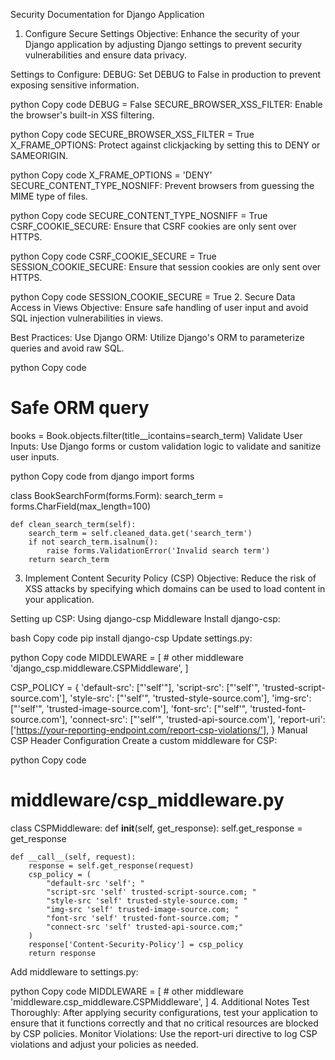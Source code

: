 Security Documentation for Django Application
1. Configure Secure Settings
Objective:
Enhance the security of your Django application by adjusting Django settings to prevent security vulnerabilities and ensure data privacy.

Settings to Configure:
DEBUG: Set DEBUG to False in production to prevent exposing sensitive information.

python
Copy code
DEBUG = False
SECURE_BROWSER_XSS_FILTER: Enable the browser's built-in XSS filtering.

python
Copy code
SECURE_BROWSER_XSS_FILTER = True
X_FRAME_OPTIONS: Protect against clickjacking by setting this to DENY or SAMEORIGIN.

python
Copy code
X_FRAME_OPTIONS = 'DENY'
SECURE_CONTENT_TYPE_NOSNIFF: Prevent browsers from guessing the MIME type of files.

python
Copy code
SECURE_CONTENT_TYPE_NOSNIFF = True
CSRF_COOKIE_SECURE: Ensure that CSRF cookies are only sent over HTTPS.

python
Copy code
CSRF_COOKIE_SECURE = True
SESSION_COOKIE_SECURE: Ensure that session cookies are only sent over HTTPS.

python
Copy code
SESSION_COOKIE_SECURE = True
2. Secure Data Access in Views
Objective:
Ensure safe handling of user input and avoid SQL injection vulnerabilities in views.

Best Practices:
Use Django ORM: Utilize Django's ORM to parameterize queries and avoid raw SQL.

python
Copy code
# Safe ORM query
books = Book.objects.filter(title__icontains=search_term)
Validate User Inputs: Use Django forms or custom validation logic to validate and sanitize user inputs.

python
Copy code
from django import forms

class BookSearchForm(forms.Form):
    search_term = forms.CharField(max_length=100)

    def clean_search_term(self):
        search_term = self.cleaned_data.get('search_term')
        if not search_term.isalnum():
            raise forms.ValidationError('Invalid search term')
        return search_term
3. Implement Content Security Policy (CSP)
Objective:
Reduce the risk of XSS attacks by specifying which domains can be used to load content in your application.

Setting up CSP:
Using django-csp Middleware
Install django-csp:

bash
Copy code
pip install django-csp
Update settings.py:

python
Copy code
MIDDLEWARE = [
    # other middleware
    'django_csp.middleware.CSPMiddleware',
]

CSP_POLICY = {
    'default-src': ["'self'"],
    'script-src': ["'self'", 'trusted-script-source.com'],
    'style-src': ["'self'", 'trusted-style-source.com'],
    'img-src': ["'self'", 'trusted-image-source.com'],
    'font-src': ["'self'", 'trusted-font-source.com'],
    'connect-src': ["'self'", 'trusted-api-source.com'],
    'report-uri': ['https://your-reporting-endpoint.com/report-csp-violations/'],
}
Manual CSP Header Configuration
Create a custom middleware for CSP:

python
Copy code
# middleware/csp_middleware.py
class CSPMiddleware:
    def __init__(self, get_response):
        self.get_response = get_response

    def __call__(self, request):
        response = self.get_response(request)
        csp_policy = (
            "default-src 'self'; "
            "script-src 'self' trusted-script-source.com; "
            "style-src 'self' trusted-style-source.com; "
            "img-src 'self' trusted-image-source.com; "
            "font-src 'self' trusted-font-source.com; "
            "connect-src 'self' trusted-api-source.com;"
        )
        response['Content-Security-Policy'] = csp_policy
        return response
Add middleware to settings.py:

python
Copy code
MIDDLEWARE = [
    # other middleware
    'middleware.csp_middleware.CSPMiddleware',
]
4. Additional Notes
Test Thoroughly: After applying security configurations, test your application to ensure that it functions correctly and that no critical resources are blocked by CSP policies.
Monitor Violations: Use the report-uri directive to log CSP violations and adjust your policies as needed.